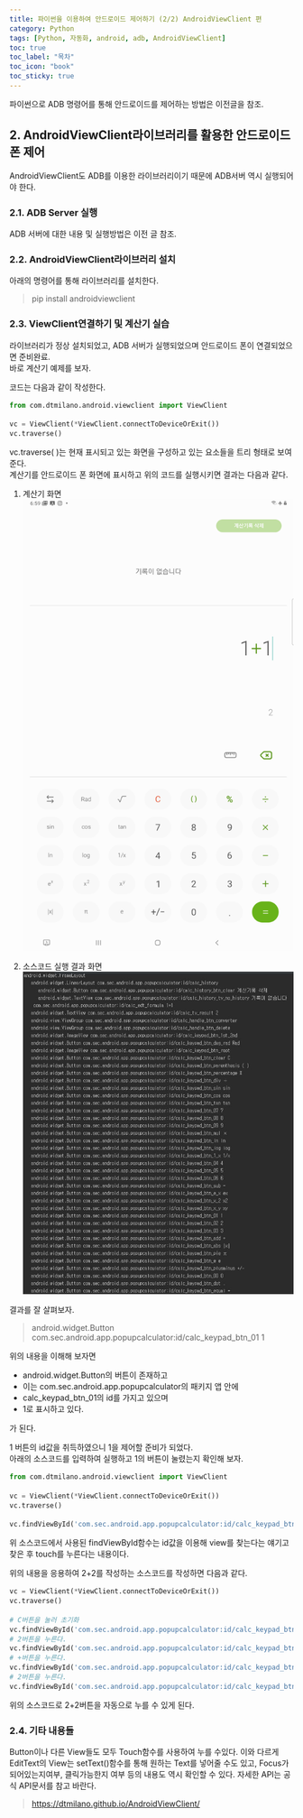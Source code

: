 ```yaml
---
title: 파이썬을 이용하여 안드로이드 제어하기 (2/2) AndroidViewClient 편
category: Python
tags: [Python, 자동화, android, adb, AndroidViewClient]
toc: true
toc_label: "목차"
toc_icon: "book"
toc_sticky: true
---
```


파이썬으로 ADB 명령어를 통해 안드로이드를 제어하는 방법은 이전글을 참조.

## 2. AndroidViewClient라이브러리를 활용한 안드로이드 폰 제어
AndroidViewClient도 ADB를 이용한 라이브러리이기 때문에 ADB서버 역시 실행되어야 한다.  

### 2.1. ADB Server 실행
ADB 서버에 대한 내용 및 실행방법은 이전 글 참조.

### 2.2. AndroidViewClient라이브러리 설치
아래의 명령어를 통해 라이브러리를 설치한다.
> pip install androidviewclient

### 2.3. ViewClient연결하기 및 계산기 실습
라이브러리가 정상 설치되었고, ADB 서버가 실행되었으며 안드로이드 폰이 연결되었으면 준비완료.  
바로 계산기 예제를 보자.

코드는 다음과 같이 작성한다.
```python
from com.dtmilano.android.viewclient import ViewClient

vc = ViewClient(*ViewClient.connectToDeviceOrExit())
vc.traverse()
```

vc.traverse( )는 현재 표시되고 있는 화면을 구성하고 있는 요소들을 트리 형태로 보여준다.  
계산기를 안드로이드 폰 화면에 표시하고 위의 코드를 실행시키면 결과는 다음과 같다.
1. 계산기 화면  
![계산기 화면](../../../assets/images/20210307/2021030701.png)

2. 소스코드 실행 결과 화면  
![소스코드실행결과](../../../assets/images/20210307/2021030702.JPG)

결과를 잘 살펴보자.  
> android.widget.Button com.sec.android.app.popupcalculator:id/calc_keypad_btn_01 1

위의 내용을 이해해 보자면 
* android.widget.Button의 버튼이 존재하고 
* 이는 com.sec.android.app.popupcalculator의 패키지 앱 안에 
* calc_keypad_btn_01의 id를 가지고 있으며 
* 1로 표시하고 있다.

가 된다.  

1 버튼의 id값을 취득하였으니 1을 제어할 준비가 되었다.  
아래의 소스코드를 입력하여 실행하고 1의 버튼이 눌렸는지 확인해 보자.  
```python
from com.dtmilano.android.viewclient import ViewClient

vc = ViewClient(*ViewClient.connectToDeviceOrExit())
vc.traverse()

vc.findViewById('com.sec.android.app.popupcalculator:id/calc_keypad_btn_01').touch()
```
위 소스코드에서 사용된 findViewById함수는 id값을 이용해 view를 찾는다는 얘기고 찾은 후 touch를 누른다는 내용이다.

위의 내용을 응용하여 2+2를 작성하는 소스코드를 작성하면 다음과 같다.  
```python
vc = ViewClient(*ViewClient.connectToDeviceOrExit())
vc.traverse()

# C버튼을 눌러 초기화
vc.findViewById('com.sec.android.app.popupcalculator:id/calc_keypad_btn_clear').touch()
# 2버튼을 누른다.
vc.findViewById('com.sec.android.app.popupcalculator:id/calc_keypad_btn_02').touch()
# +버튼을 누른다.
vc.findViewById('com.sec.android.app.popupcalculator:id/calc_keypad_btn_add').touch()
# 2버튼을 누른다.
vc.findViewById('com.sec.android.app.popupcalculator:id/calc_keypad_btn_02').touch()
```
위의 소스코드로 2+2버튼을 자동으로 누를 수 있게 된다.

### 2.4. 기타 내용들
Button이나 다른 View들도 모두 Touch함수를 사용하여 누를 수있다.
이와 다르게 EditText의 View는 setText()함수를 통해 원하는 Text를 넣어줄 수도 있고, Focus가 되어있는지여부, 클릭가능한지 여부 등의 내용도 역시 확인할 수 있다.
자세한 API는 공식 API문서를 참고 바란다.
> https://dtmilano.github.io/AndroidViewClient/